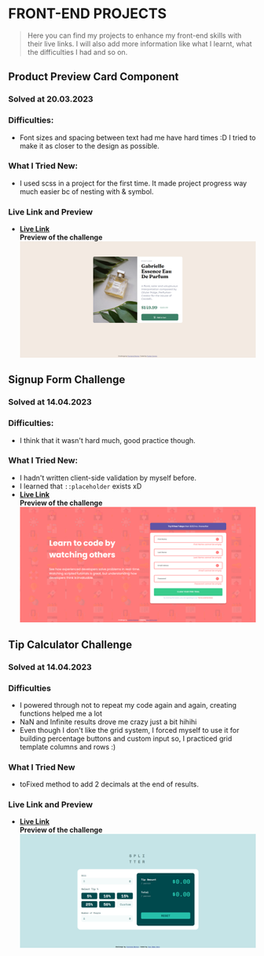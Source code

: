 # FRONT-END PROJECTS

> Here you can find my projects to enhance my front-end skills with their live links.
> I will also add more information like what I learnt, what the difficulties I had and so on.
## Product Preview Card Component
### **Solved at 20.03.2023**
### Difficulties:
  - Font sizes and spacing between text had me have hard times :D I tried to make it as closer to the design as possible.
### What I Tried New:
  - I used scss in a project for the first time. It made project progress way much easier bc of nesting with & symbol.

### Live Link and Preview
- __[Live Link](https://4furki4-product-preview-card.netlify.app/)__ \
**Preview of the challenge**
![Snapshot of product preview challenge](./snapshots/product-preview-ss.png)

## Signup Form Challenge
### **Solved at 14.04.2023**
### Difficulties:
  - I think that it wasn't hard much, good practice though.
### What I Tried New:
  - I hadn't written client-side validation by myself before.
  - I learned that ``::placeholder`` exists xD
- __[Live Link](https://4furki4-signup-form-challange.netlify.app/)__ \
**Preview of the challenge**
![Snapshot of signup form challenge](./snapshots/signup-form-challenge.png)

## Tip Calculator Challenge
### **Solved at 14.04.2023**

### Difficulties
- I powered through not to repeat my code again and again, creating functions helped me a lot
- NaN and Infinite results drove me crazy just a bit hihihi
- Even though I don't like the grid system, I forced myself to use it for building percentage buttons and custom input so, I practiced grid template columns and rows  :)
### What I Tried New

- toFixed method to add 2 decimals at the end of results.
### Live Link and Preview
- __[Live Link](http://localhost:5500/tip-calculator-app-main/tip-calculator-app-main/?)__ \
**Preview of the challenge**
![Snapshot of product preview challenge](./snapshots/tip-calculator-challenge.png)


